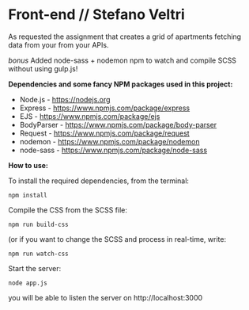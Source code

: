 # Front-end // Stefano Veltri

As requested the assignment that creates a grid of apartments fetching data from your from your APIs.

*bonus*
Added node-sass + nodemon npm to watch and compile SCSS without using gulp.js!

**Dependencies and some fancy NPM packages used in this project:**

* Node.js - https://nodejs.org
* Express - https://www.npmjs.com/package/express
* EJS - https://www.npmjs.com/package/ejs
* BodyParser - https://www.npmjs.com/package/body-parser
* Request - https://www.npmjs.com/package/request
* nodemon - https://www.npmjs.com/package/nodemon
* node-sass - https://www.npmjs.com/package/node-sass

**How to use:**

To install the required dependencies, from the terminal:
```
npm install
```

Compile the CSS from the SCSS file:
```
npm run build-css
```

(or if you want to change the SCSS and process in real-time, write:
```
npm run watch-css
```

Start the server:
```
node app.js
```
you will be able to listen the server on http://localhost:3000
